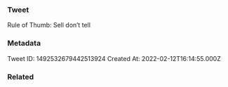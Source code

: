 ### Tweet
Rule of Thumb: Sell don’t tell

### Metadata
Tweet ID: 1492532679442513924
Created At: 2022-02-12T16:14:55.000Z

### Related

